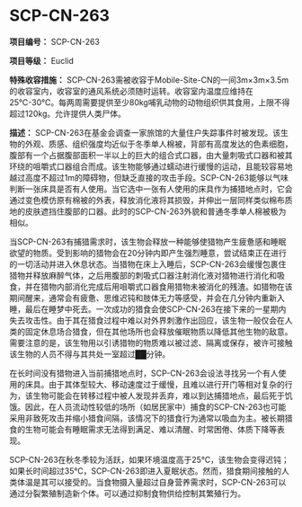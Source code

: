# SCP-CN-263

**项目编号：** SCP-CN-263

**项目等级：** Euclid

**特殊收容措施：** SCP-CN-263需被收容于Mobile-Site-CN的一间3m×3m×3.5m的收容室内，收容室的通风系统必须随时运转。收容室内温度应维持在25℃-30℃。每两周需要提供至少80kg哺乳动物的动物组织供其食用，上限不得超过120kg。允许提供人类尸体。

**描述：** SCP-CN-263在基金会调查一家旅馆的大量住户失踪事件时被发现。该生物的外观、质感、组织强度均近似于冬季单人棉被，背部有高度发达的色素细胞，腹部有一个占据腹部面积一半以上的巨大的组合式口器，由大量刺吸式口器和被其环绕的咀嚼式口器组合而成。该生物能够通过蠕动进行缓慢的运动，且能较容易地越过高度不超过1m的障碍物，但缺乏直接的攻击手段。SCP-CN-263能够以气味判断一张床具是否有人使用。当它选中一张有人使用的床具作为捕猎地点时，它会通过变色模仿原有棉被的外表，释放消化液将其损毁，并伸出一层同样类似棉布质地的皮肤遮挡住腹部的口器。此时的SCP-CN-263外貌和普通冬季单人棉被极为相似。

当SCP-CN-263有捕猎需求时，该生物会释放一种能够使猎物产生疲惫感和睡眠欲望的物质。受到影响的猎物会在20分钟内即产生强烈睡意，尝试结束正在进行的一切活动并进入休息状态。当猎物在床上入睡后，SCP-CN-263会缓慢包裹住猎物并释放麻醉气体，之后用腹部的刺吸式口器注射消化液对猎物进行消化和吸食，并在猎物内部消化完成后用咀嚼式口器食用猎物未被消化的残渣。如猎物在该期间醒来，通常会有疲惫、思维迟钝和肢体无力等感受，并会在几分钟内重新入睡，最后在睡梦中死去。一次成功的猎食会使SCP-CN-263在接下来的一星期内失去攻击性。由于其在猎食过程中难以对外界刺激作出回应，该生物一般仅会在人类的固定休息场合猎食，但在其他场所也会释放催眠物质以降低其他生物的敌意。需要注意的是，该生物用以引诱猎物的物质难以被过滤、隔离或保存，被许可接触该生物的人员不得与其共处一室超过██分钟。

在长时间没有猎物进入当前捕猎地点时，SCP-CN-263会设法寻找另一个有人使用的床具。由于其体型较大、移动速度过于缓慢，且难以进行开门等相对复杂的行为，该生物可能会在转移过程中被人发现并丢弃，难以到达捕猎地点，最后死于饥饿。因此，在人员流动性较低的场所（如居民家中）捕食的SCP-CN-263也可能采用非致死攻击并缩小猎食间隔，该情况下的猎食行为通常以吸血为主。被长期猎食的生物可能会有睡眠需求无法得到满足、难以清醒、时常困倦、体质下降等表现。

SCP-CN-263在秋冬季较为活跃，如果环境温度高于25℃，该生物会变得迟钝；如果长时间超过35℃，SCP-CN-263即进入夏眠状态。然而，猎食期间接触的人类体温是其可以接受的。当食物摄入量超过自身营养需求时，SCP-CN-263可以通过分裂繁殖制造新个体。可以通过抑制食物供给控制其繁殖行为。


